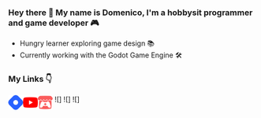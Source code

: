 ### Hey there 👋 My name is Domenico, I'm a hobbysit programmer and game developer 🎮

- Hungry learner exploring game design 📚
- Currently working with the Godot Game Engine 🛠️

### My Links 👇
![<img align="left" src="images/twitter.svg" alt="Twitter" width="30px">]()
![<img align="left" src="images/hashnode.svg" alt="Hashnode" width="30px">]
![<img align="left" src="images/youtube.svg" alt="YouTube" width="30px">]
![<img align="left" src="images/itchdotio.svg" alt="Itch" width="30px">]
